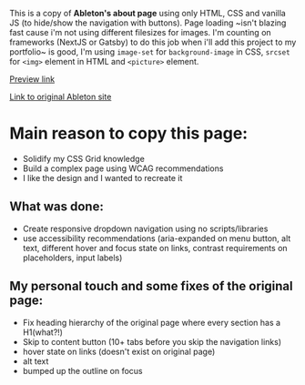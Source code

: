 This is a copy of **Ableton's about page** using only HTML, CSS and vanilla JS (to hide/show the navigation with buttons).
Page loading ~isn't blazing fast cause i'm not using different filesizes for images. I'm counting on frameworks (NextJS or Gatsby) to do this job when i'll add this project to my portfolio~ is good, I'm using `image-set` for `background-image` in CSS, `srcset` for `<img>` element in HTML and `<picture>` element.

[Preview link](https://ableton-about-page.netlify.app/)

[Link to original Ableton site](https://www.ableton.com/en/about/)

# Main reason to copy this page:
- Solidify my CSS Grid knowledge
- Build a complex page using WCAG recommendations
- I like the design and I wanted to recreate it

## What was done:
- Create responsive dropdown navigation using no scripts/libraries
- use accessibility recommendations (aria-expanded on menu button, alt text, different hover and focus state on links, contrast requirements on placeholders, input labels)

## My personal touch and some fixes of the original page:
- Fix heading hierarchy of the original page where every section has a H1(what?!) 
- Skip to content button (10+ tabs before you skip the navigation links) 
- hover state on links (doesn't exist on original page)
- alt text
- bumped up the outline on focus
